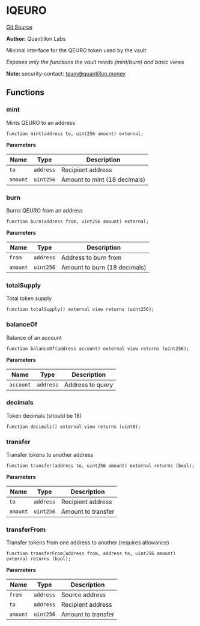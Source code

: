 # IQEURO
[Git Source](https://github.com/Quantillon-Labs/smart-contracts/quantillon-protocol/blob/2c8dfc96fee94b0bbd0e4d44c6caa70cba7e0d51/src/interfaces/IQEURO.sol)

**Author:**
Quantillon Labs

Minimal interface for the QEURO token used by the vault

*Exposes only the functions the vault needs (mint/burn) and basic views*

**Note:**
security-contact: team@quantillon.money


## Functions
### mint

Mints QEURO to an address


```solidity
function mint(address to, uint256 amount) external;
```
**Parameters**

|Name|Type|Description|
|----|----|-----------|
|`to`|`address`|Recipient address|
|`amount`|`uint256`|Amount to mint (18 decimals)|


### burn

Burns QEURO from an address


```solidity
function burn(address from, uint256 amount) external;
```
**Parameters**

|Name|Type|Description|
|----|----|-----------|
|`from`|`address`|Address to burn from|
|`amount`|`uint256`|Amount to burn (18 decimals)|


### totalSupply

Total token supply


```solidity
function totalSupply() external view returns (uint256);
```

### balanceOf

Balance of an account


```solidity
function balanceOf(address account) external view returns (uint256);
```
**Parameters**

|Name|Type|Description|
|----|----|-----------|
|`account`|`address`|Address to query|


### decimals

Token decimals (should be 18)


```solidity
function decimals() external view returns (uint8);
```

### transfer

Transfer tokens to another address


```solidity
function transfer(address to, uint256 amount) external returns (bool);
```
**Parameters**

|Name|Type|Description|
|----|----|-----------|
|`to`|`address`|Recipient address|
|`amount`|`uint256`|Amount to transfer|


### transferFrom

Transfer tokens from one address to another (requires allowance)


```solidity
function transferFrom(address from, address to, uint256 amount) external returns (bool);
```
**Parameters**

|Name|Type|Description|
|----|----|-----------|
|`from`|`address`|Source address|
|`to`|`address`|Recipient address|
|`amount`|`uint256`|Amount to transfer|


